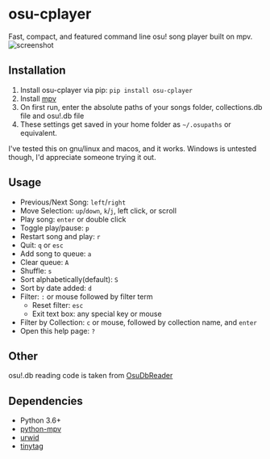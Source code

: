 # osu-cplayer
Fast, compact, and featured command line osu! song player built on mpv.
![screenshot](https://github.com/eshrh/osu-cplayer/raw/master/2020-04-23-161205_1920x1080_scrot.png)

## Installation
1. Install osu-cplayer via pip: `pip install osu-cplayer`
2. Install [mpv](https://mpv.io/installation/)
3. On first run, enter the absolute paths of your songs folder, collections.db file and osu!.db file
4. These settings get saved in your home folder as `~/.osupaths` or equivalent.

I've tested this on gnu/linux and macos, and it works. Windows is untested though, I'd appreciate someone trying it out.

## Usage
+ Previous/Next Song: `left`/`right`
+ Move Selection: `up`/`down`, `k`/`j`, left click, or scroll
+ Play song: `enter` or double click
+ Toggle play/pause: `p`
+ Restart song and play: `r`
+ Quit: `q` or `esc`
+ Add song to queue: `a`
+ Clear queue: `A`
+ Shuffle: `s`
+ Sort alphabetically(default): `S`
+ Sort by date added: `d`
+ Filter: `:` or mouse followed by filter term
	+ Reset filter: `esc`
	+ Exit text box: any special key or mouse
+ Filter by Collection: `c` or mouse, followed by collection name, and `enter`
+ Open this help page: `?`

## Other
osu!.db reading code is taken from [OsuDbReader](https://github.com/Awlexus/PyOsuDBReader/)

## Dependencies
+ Python 3.6+
+ [python-mpv](https://github.com/jaseg/python-mpv)
+ [urwid](https://github.com/urwid/urwid/wiki/Installation-instructions)
+ [tinytag](https://github.com/devsnd/tinytag)

